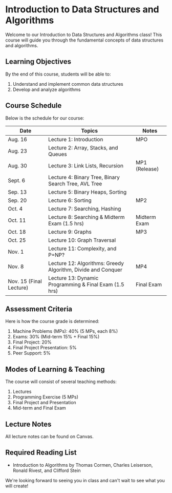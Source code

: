 # Introduction to Data Structures and Algorithms

Welcome to our Introduction to Data Structures and Algorithms class! This course will guide you through the fundamental concepts of data structures and algorithms.

## Learning Objectives

By the end of this course, students will be able to:

1. Understand and implement common data structures
2. Develop and analyze algorithms

## Course Schedule

Below is the schedule for our course:

| Date           | Topics                                                     | Notes                     |
| -------------- | ---------------------------------------------------------- | ------------------------- |
| Aug. 16        | Lecture 1: Introduction                                    | MPO                       |
| Aug. 23        | Lecture 2: Array, Stacks, and Queues                       |                           |
| Aug. 30        | Lecture 3: Link Lists, Recursion                           | MP1 (Release)             |
| Sept. 6        | Lecture 4: Binary Tree, Binary Search Tree, AVL Tree       |                           |
| Sep. 13        | Lecture 5: Binary Heaps, Sorting                           |                           |
| Sep. 20        | Lecture 6: Sorting                                         | MP2                       |
| Oct. 4         | Lecture 7: Searching, Hashing                              |                           |
| Oct. 11        | Lecture 8: Searching & Midterm Exam (1.5 hrs)              | Midterm Exam              |
| Oct. 18        | Lecture 9: Graphs                                          | MP3                       |
| Oct. 25        | Lecture 10: Graph Traversal                                |                           |
| Nov. 1         | Lecture 11: Complexity, and P=NP?                          |                           |
| Nov. 8         | Lecture 12: Algorithms: Greedy Algorithm, Divide and Conquer| MP4                       |
| Nov. 15 (Final Lecture) | Lecture 13: Dynamic Programming & Final Exam (1.5 hrs) | Final Exam               |


## Assessment Criteria

Here is how the course grade is determined:

1. Machine Problems (MPs): 40% (5 MPs, each 8%)
2. Exams: 30% (Mid-term 15% + Final 15%)
3. Final Project: 20%
4. Final Project Presentation: 5%
5. Peer Support: 5%

## Modes of Learning & Teaching

The course will consist of several teaching methods:

1. Lectures
2. Programming Exercise (5 MPs)
3. Final Project and Presentation
4. Mid-term and Final Exam

## Lecture Notes

All lecture notes can be found on Canvas.

## Required Reading List

- Introduction to Algorithms by Thomas Cormen, Charles Leiserson, Ronald Rivest, and Clifford Stein

We're looking forward to seeing you in class and can't wait to see what you will create!
